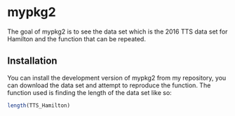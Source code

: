 
<!-- README.md is generated from README.Rmd. Please edit that file -->

# mypkg2

<!-- badges: start -->
<!-- badges: end -->

The goal of mypkg2 is to see the data set which is the 2016 TTS data set
for Hamilton and the function that can be repeated.

## Installation

You can install the development version of mypkg2 from my repository,
you can download the data set and attempt to reproduce the function. The
function used is finding the length of the data set like so:

``` r
length(TTS_Hamilton)
```
